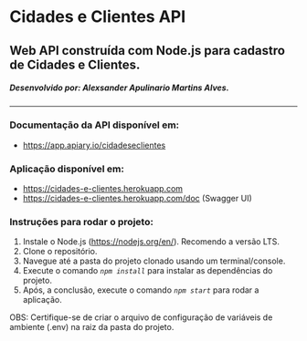 # Cidades e Clientes API 

## Web API construída com Node.js para cadastro de Cidades e Clientes.
##### Desenvolvido por: Alexsander Apulinario Martins Alves.
---

### Documentação da API disponível em: 

- https://app.apiary.io/cidadeseclientes

### Aplicação disponível em: 

- https://cidades-e-clientes.herokuapp.com
- https://cidades-e-clientes.herokuapp.com/doc (Swagger UI)

### Instruções para rodar o projeto:

1. Instale o Node.js (https://nodejs.org/en/). Recomendo a versão LTS.
2. Clone o repositório.
3. Navegue até a pasta do projeto clonado usando um terminal/console.
4. Execute o comando <code>*npm install*</code> para instalar as dependências do projeto.
5. Após, a conclusão, execute o comando <code>*npm start*</code> para rodar a aplicação.

OBS: Certifique-se de criar o arquivo de configuração de variáveis de ambiente (.env) na raiz da pasta do projeto.

